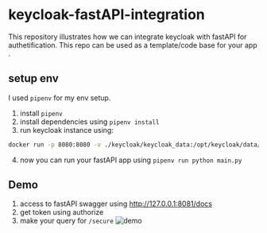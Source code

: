 # keycloak-fastAPI-integration

This repository illustrates how we can integrate keycloak with fastAPI for authetification.
This repo can be used as a template/code base for your app . 


## setup env

I used `pipenv` for my env setup.

1. install `pipenv`
2. install dependencies using `pipenv install`
3. run keycloak instance using:

```bash
docker run -p 8080:8080 -v ./keycloak/keycloak_data:/opt/keycloak/data/h2 -e KEYCLOAK_ADMIN=admin -e KEYCLOAK_ADMIN_PASSWORD=admin quay.io/keycloak/keycloak:22.0.3 start-dev
```

4. now you can run your fastAPI app using `pipenv run python main.py`

## Demo

1. access to fastAPI swagger using http://127.0.0.1:8081/docs
2. get token using authorize
3. make your query for `/secure`
![demo](https://github.com/ilyesAj/keycloak-fastAPI-integration/blob/main/images/fastapi.gif)

